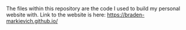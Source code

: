 The files within this repository are the code I used to build my personal website with.
Link to the website is here: https://braden-markievich.github.io/


